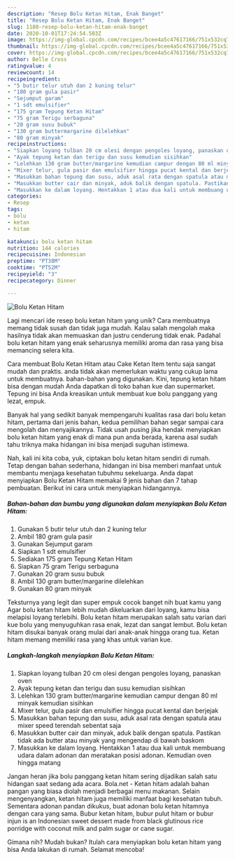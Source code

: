 ```yaml
---
description: "Resep Bolu Ketan Hitam, Enak Banget"
title: "Resep Bolu Ketan Hitam, Enak Banget"
slug: 1180-resep-bolu-ketan-hitam-enak-banget
date: 2020-10-01T17:24:54.503Z
image: https://img-global.cpcdn.com/recipes/bcee4a5c47617166/751x532cq70/bolu-ketan-hitam-foto-resep-utama.jpg
thumbnail: https://img-global.cpcdn.com/recipes/bcee4a5c47617166/751x532cq70/bolu-ketan-hitam-foto-resep-utama.jpg
cover: https://img-global.cpcdn.com/recipes/bcee4a5c47617166/751x532cq70/bolu-ketan-hitam-foto-resep-utama.jpg
author: Belle Cross
ratingvalue: 4
reviewcount: 14
recipeingredient:
- "5 butir telur utuh dan 2 kuning telur"
- "180 gram gula pasir"
- "Sejumput garam"
- "1 sdt emulsifier"
- "175 gram Tepung Ketan Hitam"
- "75 gram Terigu serbaguna"
- "20 gram susu bubuk"
- "130 gram buttermargarine dilelehkan"
- "80 gram minyak"
recipeinstructions:
- "Siapkan loyang tulban 20 cm olesi dengan pengoles loyang, panaskan oven"
- "Ayak tepung ketan dan terigu dan susu kemudian sisihkan"
- "Lelehkan 130 gram butter/margarine kemudian campur dengan 80 ml minyak kemudian sisihkan"
- "Mixer telur, gula pasir dan emulsifier hingga pucat kental dan berjejak"
- "Masukkan bahan tepung dan susu, aduk asal rata dengan spatula atau mixer speed terendah sebentat saja"
- "Masukkan butter cair dan minyak, aduk balik dengan spatula. Pastikan tidak ada butter atau minyak yang mengendap di bawah baskom"
- "Masukkan ke dalam loyang. Hentakkan 1 atau dua kali untuk membuang udara dalam adonan dan meratakan posisi adonan. Kemudian oven hingga matang"
categories:
- Resep
tags:
- bolu
- ketan
- hitam

katakunci: bolu ketan hitam 
nutrition: 144 calories
recipecuisine: Indonesian
preptime: "PT38M"
cooktime: "PT52M"
recipeyield: "3"
recipecategory: Dinner

---
```



![Bolu Ketan Hitam](https://img-global.cpcdn.com/recipes/bcee4a5c47617166/751x532cq70/bolu-ketan-hitam-foto-resep-utama.jpg)

Lagi mencari ide resep bolu ketan hitam yang unik? Cara membuatnya memang tidak susah dan tidak juga mudah. Kalau salah mengolah maka hasilnya tidak akan memuaskan dan justru cenderung tidak enak. Padahal bolu ketan hitam yang enak seharusnya memiliki aroma dan rasa yang bisa memancing selera kita.

Cara membuat Bolu Ketan Hitam atau Cake Ketan Item tentu saja sangat mudah dan praktis. anda tidak akan memerlukan waktu yang cukup lama untuk membuatnya. bahan-bahan yang digunakan. Kini, tepung ketan hitam bisa dengan mudah Anda dapatkan di toko bahan kue dan supermarket. Tepung ini bisa Anda kreasikan untuk membuat kue bolu panggang yang lezat, empuk.

Banyak hal yang sedikit banyak mempengaruhi kualitas rasa dari bolu ketan hitam, pertama dari jenis bahan, kedua pemilihan bahan segar sampai cara mengolah dan menyajikannya. Tidak usah pusing jika hendak menyiapkan bolu ketan hitam yang enak di mana pun anda berada, karena asal sudah tahu triknya maka hidangan ini bisa menjadi suguhan istimewa.


Nah, kali ini kita coba, yuk, ciptakan bolu ketan hitam sendiri di rumah. Tetap dengan bahan sederhana, hidangan ini bisa memberi manfaat untuk membantu menjaga kesehatan tubuhmu sekeluarga. Anda dapat menyiapkan Bolu Ketan Hitam memakai 9 jenis bahan dan 7 tahap pembuatan. Berikut ini cara untuk menyiapkan hidangannya.

<!--inarticleads1-->

##### Bahan-bahan dan bumbu yang digunakan dalam menyiapkan Bolu Ketan Hitam:

1. Gunakan 5 butir telur utuh dan 2 kuning telur
1. Ambil 180 gram gula pasir
1. Gunakan Sejumput garam
1. Siapkan 1 sdt emulsifier
1. Sediakan 175 gram Tepung Ketan Hitam
1. Siapkan 75 gram Terigu serbaguna
1. Gunakan 20 gram susu bubuk
1. Ambil 130 gram butter/margarine dilelehkan
1. Gunakan 80 gram minyak


Teksturnya yang legit dan super empuk cocok banget nih buat kamu yang Agar bolu ketan hitam lebih mudah dikeluarkan dari loyang, kamu bisa melapisi loyang terlebihi. Bolu ketan hitam merupakan salah satu varian dari kue bolu yang menyuguhkan rasa enak, lezat dan sangat lembut. Bolu ketan hitam disukai banyak orang mulai dari anak-anak hingga orang tua. Ketan hitam memang memiliki rasa yang khas untuk varian kue. 

<!--inarticleads2-->

##### Langkah-langkah menyiapkan Bolu Ketan Hitam:

1. Siapkan loyang tulban 20 cm olesi dengan pengoles loyang, panaskan oven
1. Ayak tepung ketan dan terigu dan susu kemudian sisihkan
1. Lelehkan 130 gram butter/margarine kemudian campur dengan 80 ml minyak kemudian sisihkan
1. Mixer telur, gula pasir dan emulsifier hingga pucat kental dan berjejak
1. Masukkan bahan tepung dan susu, aduk asal rata dengan spatula atau mixer speed terendah sebentat saja
1. Masukkan butter cair dan minyak, aduk balik dengan spatula. Pastikan tidak ada butter atau minyak yang mengendap di bawah baskom
1. Masukkan ke dalam loyang. Hentakkan 1 atau dua kali untuk membuang udara dalam adonan dan meratakan posisi adonan. Kemudian oven hingga matang


Jangan heran jika bolu panggang ketan hitam sering dijadikan salah satu hidangan saat sedang ada acara. Bola.net - Ketan hitam adalah bahan pangan yang biasa diolah menjadi berbagai menu makanan. Selain mengenyangkan, ketan hitam juga memiliki manfaat bagi kesehatan tubuh. Sementara adonan pandan dikukus, buat adonan bolu ketan hitamnya dengan cara yang sama. Bubur ketan hitam, bubur pulut hitam or bubur injun is an Indonesian sweet dessert made from black glutinous rice porridge with coconut milk and palm sugar or cane sugar. 

Gimana nih? Mudah bukan? Itulah cara menyiapkan bolu ketan hitam yang bisa Anda lakukan di rumah. Selamat mencoba!
